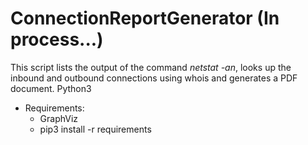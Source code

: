 # ConnectionReportGenerator (In process...)
This script lists the output of the command *netstat -an*, looks up the inbound and outbound connections using whois and generates a PDF document.
Python3

* Requirements:
	- GraphViz
	- pip3 install -r requirements

